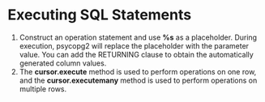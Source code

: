 # Executing SQL Statements<a name="EN-US_TOPIC_0000001127309327"></a>

1.  Construct an operation statement and use  **%s**  as a placeholder. During execution, psycopg2 will replace the placeholder with the parameter value. You can add the RETURNING clause to obtain the automatically generated column values.
2.  The  **cursor.execute**  method is used to perform operations on one row, and the  **cursor.executemany**  method is used to perform operations on multiple rows.
